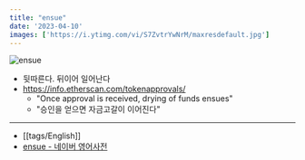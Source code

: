 ```yaml
---
title: "ensue"
date: '2023-04-10'
images: ['https://i.ytimg.com/vi/S7ZvtrYwNrM/maxresdefault.jpg']
---
```

![ensue](https://i.ytimg.com/vi/S7ZvtrYwNrM/maxresdefault.jpg)
- 뒷따른다. 뒤이어 일어난다
- https://info.etherscan.com/tokenapprovals/
	- "Once approval is received, drying of funds ensues"
	- "승인을 얻으면 자금고갈이 이어진다"
---
- [[tags/English]]
- [ensue - 네이버 영어사전](https://en.dict.naver.com/#/entry/enko/149a2fa7b2a74a478d4715cd3466ff3a)